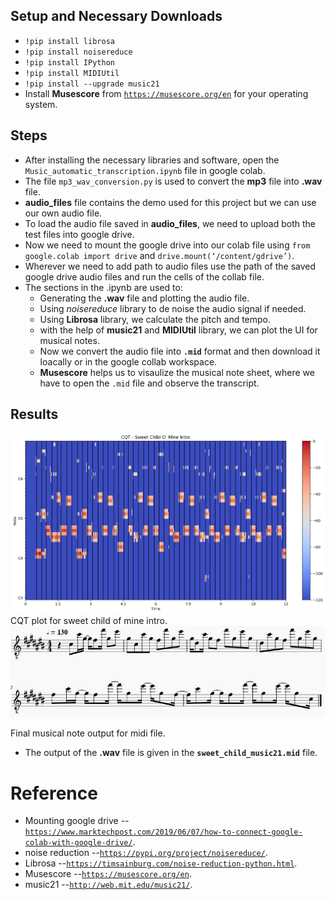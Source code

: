 ## Setup and Necessary Downloads
* <code>!pip install librosa</code>
* <code>!pip install noisereduce</code>
* <code>!pip install IPython</code>
* <code>!pip install MIDIUtil</code>
* <code>!pip install --upgrade music21</code>
*  Install **Musescore** from <code>https://musescore.org/en</code> for your operating system.

## Steps 

* After installing the necessary libraries and software, open the <code>Music_automatic_transcription.ipynb</code> file in google colab.</br>
* The file <code>mp3_wav_conversion.py</code> is used to convert the **mp3** file into **.wav** file.</br>
* **audio_files** file contains the demo used for this project but we can use our own audio file.</br>
* To load the audio file saved in **audio_files**, we need to upload both the test files into google drive.</br>
* Now we need to mount the google drive into our colab file using <code>from google.colab import drive</code> and <code>drive.mount(‘/content/gdrive’)</code>.</br>
* Wherever we need to add path to audio files use the path of the saved google drive audio files and run the cells of the collab file.</br>
* The sections in the .ipynb are used to:</br>
    * Generating the **.wav** file and plotting the audio file.</br>
    * Using *noisereduce* library to de noise the audio signal if needed.</br>
    * Using **Librosa** library, we calculate the pitch and tempo.</br>
    * with the help of **music21** and **MIDIUtil** library, we can plot the UI for musical notes.</br>
    * Now we convert the audio file into <code>**.mid**</code> format and then download it loacally or in the google collab workspace.</br>
    * **Musescore** helps us to visaulize the musical note sheet, where we have to open the <code>.mid</code> file and observe the transcript. </br>

## Results 

![Alt Text](https://github.com/frh02/Automatic_Music_Transcript/blob/master/cqt_plot.png)
CQT plot for sweet child of mine intro. </br>
![Alt Text](https://github.com/frh02/Automatic_Music_Transcript/blob/master/Musical_Notes.JPG)

Final musical note output for midi file. </br>

* The output of the **.wav** file is given in the <code>**sweet_child_music21.mid**</code> file. </br>
# Reference 

* Mounting google drive --<code>https://www.marktechpost.com/2019/06/07/how-to-connect-google-colab-with-google-drive/</code>.</br>
* noise reduction --<code>https://pypi.org/project/noisereduce/</code>.</br>
* Librosa --<code>https://timsainburg.com/noise-reduction-python.html</code>.</br>
* Musescore --<code>https://musescore.org/en</code>.</br>
* music21 --<code>http://web.mit.edu/music21/</code>.</br>



